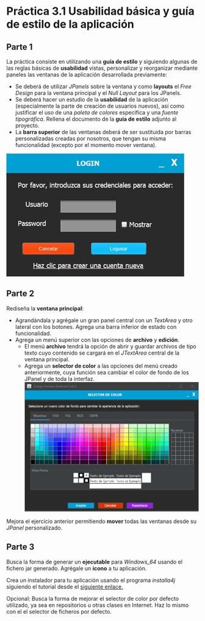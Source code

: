 # Práctica 3.1 Usabilidad básica y guía de estilo de la aplicación

## Parte 1

La práctica consiste en utilizando una **guía de estilo** y siguiendo algunas de las reglas básicas de **usabilidad** vistas, personalizar y reorganizar mediante paneles las ventanas de la aplicación desarrollada previamente:

-   Se deberá de utilizar *JPanels* sobre la ventana y como **layouts** el *Free Design* para la ventana principal y el *Null Layout* para los JPanels.
-   Se deberá hacer un estudio de la **usabilidad** de la aplicación (especialmente la parte de creación de usuarios nuevos), así como justificar el uso de una *paleta de colores* específica y una *fuente tipográfica*. Rellena el documento de la **guía de estilo** adjunto al proyecto.
-   La **barra superior** de las ventanas deberá de ser sustituida por barras personalizadas creadas por nosotros, que tengan su misma funcionalidad (excepto por el momento mover ventana).

   ![](media/3605716fc96796a96a8819be129560a7.png)


## Parte 2

Rediseña la **ventana principal**:
- Agrandándala y agrégale un gran panel central con un *TextArea* y otro lateral con los botones. Agrega una barra inferior de estado con funcionalidad. 
- Agrega un menú superior con las opciones de **archivo** y **edición**.
	- El menú **archivo** tendrá la opción de abrir y guardar archivos de tipo texto cuyo contenido se cargará en el *JTextArea* central de la ventana principal.
	- Agrega un **selector de color** a las opciones del menú creado anteriormente, cuya función sea cambiar el color de fondo de los JPanel y de toda la interfaz.
![](media/9cd713b474093125d5571d49cd5b0243.png)

Mejora el ejercicio anterior permitiendo **mover** todas las ventanas desde su *JPanel* personalizado.

## Parte 3

Busca la forma de generar un **ejecutable** para *Windows_64* usando el fichero jar generado. Agrégale un **icono** a tu aplicación.

Crea un instalador para tu aplicación usando el programa *installa4j* siguiendo el tutorial desde el [siguiente enlace.](https://www.raulprietofernandez.net/blog/programacion/.como-crear-un-instalador-para-aplicaciones-java-con-install4j)

Opcional: Busca la forma de mejorar el selector de color por defecto utilizado, ya sea en repositorios u otras clases en Internet. Haz lo mismo con el el selector de ficheros por defecto.
